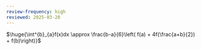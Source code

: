 ```yaml
---
review-frequency: high
reviewed: 2025-03-28
---
```


$\huge{\int^{b}_{a}f(x)dx \approx \frac{b-a}{6}\left( f(a) + 4f(\frac{a+b}{2}) + f(b)\right)}$
